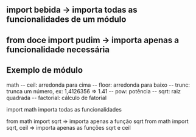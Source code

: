 
## import bebida -> importa todas as funcionalidades de um módulo
## from doce import pudim -> importa apenas a funcionalidade necessária

## Exemplo de módulo

math
 -- ceil: arredonda para cima
 -- floor: arredonda para baixo
 -- trunc: trunca um número, ex: 1,4126356 => 1.41
 -- pow: potência
 -- sqrt: raiz quadrada
 -- factorial: cálculo de fatorial

import math importa todas as funcionalidades

from math import sqrt => importa apenas a função sqrt
from math import sqrt, ceil => importa apenas as funções sqrt e ceil